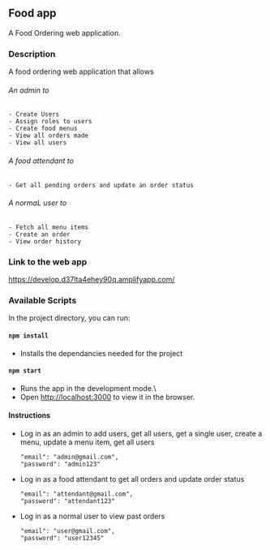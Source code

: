 ## Food app
A Food Ordering web application.

### Description
A food ordering web  application that allows
    
###### An admin to

```
- Create Users
- Assign roles to users
- Create food menus
- View all orders made
- View all users
```

###### A food attendant to

```
- Get all pending orders and update an order status
```

###### A normaL user to

```
- Fetch all menu items
- Create an order
- View order history
```

### Link to the web app 
https://develop.d37lta4ehey90q.amplifyapp.com/

### Available Scripts
In the project directory, you can run:

#### `npm install`

- Installs the dependancies needed for the project

#### `npm start`

- Runs the app in the development mode.\
- Open [http://localhost:3000](http://localhost:3000) to view it in the browser.

#### Instructions 

- Log in as an admin to add users, get all users, get a single user, create a menu, 
update a menu item, get all users

    ```
    "email": "admin@gmail.com",
    "password": "admin123"
    ```

- Log in as a food attendant to get all orders and update order status

    ```
    "email": "attendant@gmail.com",
    "password": "attendant123"
    ```

- Log in as a normal user to view past orders

    ```
    "email": "user@gmail.com",
    "password": "user12345"
    ```
